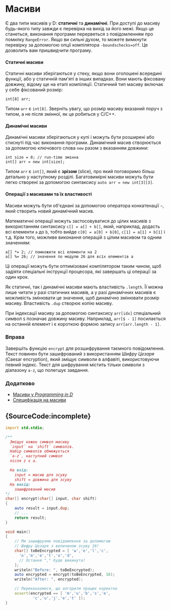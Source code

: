 # Масиви

Є два типи масивів у D: **статичні** та **динамічні**. При доступі до
масиву будь-якого типу завжди є перевірка на вихiд за його межі.
Якщо це станеться, виконання програми перерветься з повідомленням про
помилку `RangeError`. Якщо ви сильні духом, то можете вимкнути перевiрку
за допомогою опцiї компілятора `-boundschecks=off`. Це дозволить вам
пришвидчити програму.

#### Статичнi масиви

Статичні масиви зберігаються у стеку, якщо вони оголошені всередині функції,
або у статичній пам'яті в інших випадках. Вони мають фіксовану довжину,
відому ще на етапі компіляції. Статичний тип масиву включає у себе
фіксований розмір:

    int[8] arr;

Типом `arr` є `int[8]`. Зверніть увагу, що розмір масиву вказаний
поруч з типом, а не після змінної, як це робиться у C/C++.

#### Динамiчнi масиви

Динамічні масиви зберігаються у купі і можуть бути розширенi або
стиснутi під час виконання програми. Динамічний масив створюється за
допомогою ключового слова `new` разом з вказанням довжини:

    int size = 8; // run-time змінна
    int[] arr = new int[size];

Типом `arr` є `int[]`, який є **зрiзом** (slice), про який поговоримо
більш детально у наступному розділі. Багатовимірнi масиви можуть бути
легко створені за допомогою синтаксису `auto arr = new int[3][3]`.

#### Операції з масивами та їх властивості

Масиви можуть бути об'єднані за допомогою оператора конкатенації `~`,
який створить новий динамічний масив.

Математичні операції можуть застосовуватися до цілих масивів з
використанням синтаксису `c[] = а[] + b[]`,
який, наприклад, додасть всі елементи `a` до `b`, тобто вийде
`c[0] = а[0] + b[0]`, `c[1] = а[1] + b[1]` і т.д. Крім того, можливе
виконання операцій з цілим масивом та одним значенням:

    a[] *= 2; // помножити всi елементи на 2
    a[] %= 26; // значення по модулю 26 для всіх елементів а

Ці операції можуть бути оптимізовані компілятором таким чином, щоб
задіяти спеціальні інструкції процесора, які завершать ці операції
за один крок.

Як статичнi, так і динамічнi масиви мають властивість `.length`.
Її можна лише читати у разі статичних масивів, а у разі динамічних
масивів є можливість змінювати це значення, щоб динамічно змінювати
розмір масиву. Властивість `.dup` створює копію масиву.

При індексації масиву за допомогою синтаксису `arr[idx]` спеціальний
символ `$` позначає довжину масиву. Наприклад, `arr[$ - 1]` посилається
на останній елемент і є короткою формою запису `arr[arr.length - 1]`.

### Вправа

Завершіть функцію `encrypt` для розшифрування таємного повідомлення.
Текст повинен бути зашифрований з використанням *Шифру Цезаря*
(Caesar encryption), який зміщує символи в алфавіті, використовуючи
певний індекс. Текст для шифрування містить тільки символи з діапазону
`а-z`, що полегшує завдання.

### Додатково

- [Масиви у _Programming in D_](http://ddili.org/ders/d.en/arrays.html)
- [Специфiкація на масиви](https://dlang.org/spec/arrays.html)

## {SourceCode:incomplete}

```d
import std.stdio;

/**
  Зміщує кожен символ масиву
  `input` на `shift` символів.
  Набір символів обмежується
  `а-z`, наступний символ
  після z є a.

  На вхід:
    input = масив для зсуву
    shift = довжина для зсуву
  На вихід:
    зашифрований масив
*/
char[] encrypt(char[] input, char shift)
{
    auto result = input.dup;
    // ...
    return result;
}

void main()
{
    // Ми зашифруємо повiдомлення за допомогою
    // Шифру Цезаря з величиною зсуву 16!
    char[] toBeEncrypted = [ 'w','e','l','c',
      'o','m','e','t','o','d',
      // Остання "," буде викинута!
    ];
    writeln("Before: ", toBeEncrypted);
    auto encrypted = encrypt(toBeEncrypted, 16);
    writeln("After: ", encrypted);

    // Переконаємося, що алгоритм працює коректно
    assert(encrypted == [ 'm','u','b','s','e',
            'c','u','j','e','t' ]);
}
```
